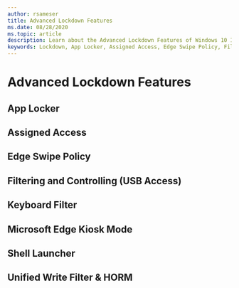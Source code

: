 ```yaml
---
author: rsameser
title: Advanced Lockdown Features
ms.date: 08/28/2020
ms.topic: article
description: Learn about the Advanced Lockdown Features of Windows 10 IoT Enterprise.
keywords: Lockdown, App Locker, Assigned Access, Edge Swipe Policy, Filtering and Controlling, USB Access, Keyboard Filter, Kiosk Mode, Shell Launcher, Unified Write Filter, HORM
---
```


# Advanced Lockdown Features

## App Locker

## Assigned Access

## Edge Swipe Policy

## Filtering and Controlling (USB Access)

## Keyboard Filter

## Microsoft Edge Kiosk Mode  

## Shell Launcher

## Unified Write Filter & HORM
